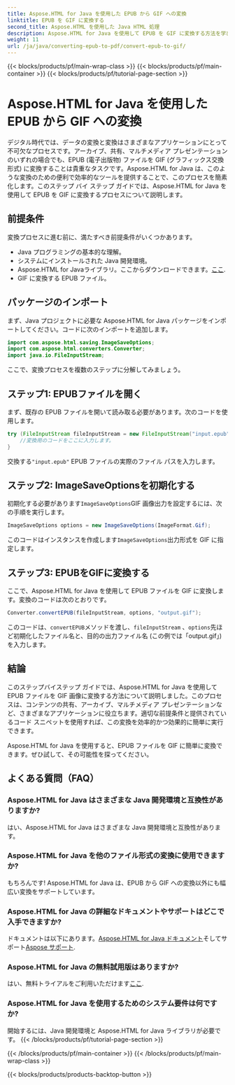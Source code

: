 ```yaml
---
title: Aspose.HTML for Java を使用した EPUB から GIF への変換
linktitle: EPUB を GIF に変換する
second_title: Aspose.HTML を使用した Java HTML 処理
description: Aspose.HTML for Java を使用して EPUB を GIF に変換する方法を学びます。あらゆるマルチメディアのニーズに対応する、簡単で効率的な変換プロセスです。
weight: 11
url: /ja/java/converting-epub-to-pdf/convert-epub-to-gif/
---
```


{{< blocks/products/pf/main-wrap-class >}}
{{< blocks/products/pf/main-container >}}
{{< blocks/products/pf/tutorial-page-section >}}

# Aspose.HTML for Java を使用した EPUB から GIF への変換


デジタル時代では、データの変換と変換はさまざまなアプリケーションにとって不可欠なプロセスです。アーカイブ、共有、マルチメディア プレゼンテーションのいずれの場合でも、EPUB (電子出版物) ファイルを GIF (グラフィックス交換形式) に変換することは貴重なタスクです。Aspose.HTML for Java は、このような変換のための便利で効率的なツールを提供することで、このプロセスを簡素化します。このステップ バイ ステップ ガイドでは、Aspose.HTML for Java を使用して EPUB を GIF に変換するプロセスについて説明します。

## 前提条件

変換プロセスに進む前に、満たすべき前提条件がいくつかあります。

- Java プログラミングの基本的な理解。
- システムにインストールされた Java 開発環境。
-  Aspose.HTML for Javaライブラリ。ここからダウンロードできます。[ここ](https://releases.aspose.com/html/java/).
- GIF に変換する EPUB ファイル。

## パッケージのインポート

まず、Java プロジェクトに必要な Aspose.HTML for Java パッケージをインポートしてください。コードに次のインポートを追加します。

```java
import com.aspose.html.saving.ImageSaveOptions;
import com.aspose.html.converters.Converter;
import java.io.FileInputStream;
```

ここで、変換プロセスを複数のステップに分解してみましょう。

## ステップ1: EPUBファイルを開く

まず、既存の EPUB ファイルを開いて読み取る必要があります。次のコードを使用します。

```java
try (FileInputStream fileInputStream = new FileInputStream("input.epub")) {
    //変換用のコードをここに入力します。
}
```

交換する`"input.epub"` EPUB ファイルの実際のファイル パスを入力します。

## ステップ2: ImageSaveOptionsを初期化する

初期化する必要があります`ImageSaveOptions`GIF 画像出力を設定するには、次の手順を実行します。

```java
ImageSaveOptions options = new ImageSaveOptions(ImageFormat.Gif);
```

このコードはインスタンスを作成します`ImageSaveOptions`出力形式を GIF に指定します。

## ステップ3: EPUBをGIFに変換する

ここで、Aspose.HTML for Java を使用して EPUB ファイルを GIF に変換します。変換のコードは次のとおりです。

```java
Converter.convertEPUB(fileInputStream, options, "output.gif");
```

このコードは、`convertEPUB`メソッドを渡し、`fileInputStream` 、`options`先ほど初期化したファイル名と、目的の出力ファイル名 (この例では「output.gif」) を入力します。 

## 結論

このステップバイステップ ガイドでは、Aspose.HTML for Java を使用して EPUB ファイルを GIF 画像に変換する方法について説明しました。このプロセスは、コンテンツの共有、アーカイブ、マルチメディア プレゼンテーションなど、さまざまなアプリケーションに役立ちます。適切な前提条件と提供されているコード スニペットを使用すれば、この変換を効率的かつ効果的に簡単に実行できます。

Aspose.HTML for Java を使用すると、EPUB ファイルを GIF に簡単に変換できます。ぜひ試して、その可能性を探ってください。

## よくある質問（FAQ）

### Aspose.HTML for Java はさまざまな Java 開発環境と互換性がありますか?
はい、Aspose.HTML for Java はさまざまな Java 開発環境と互換性があります。

### Aspose.HTML for Java を他のファイル形式の変換に使用できますか?
もちろんです! Aspose.HTML for Java は、EPUB から GIF への変換以外にも幅広い変換をサポートしています。

### Aspose.HTML for Java の詳細なドキュメントやサポートはどこで入手できますか?
ドキュメントは以下にあります。[Aspose.HTML for Java ドキュメント](https://reference.aspose.com/html/java/)そしてサポート[Aspose サポート](https://forum.aspose.com/).

### Aspose.HTML for Java の無料試用版はありますか?
はい、無料トライアルをご利用いただけます[ここ](https://releases.aspose.com/).

### Aspose.HTML for Java を使用するためのシステム要件は何ですか?
開始するには、Java 開発環境と Aspose.HTML for Java ライブラリが必要です。
{{< /blocks/products/pf/tutorial-page-section >}}

{{< /blocks/products/pf/main-container >}}
{{< /blocks/products/pf/main-wrap-class >}}

{{< blocks/products/products-backtop-button >}}
